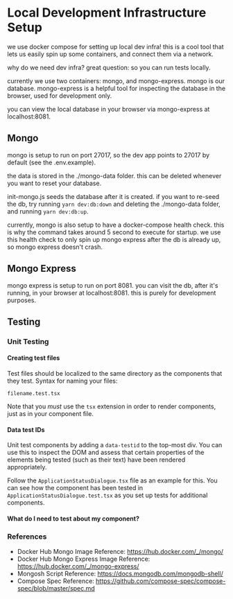 # Local Development Infrastructure Setup

we use docker compose for setting up local dev infra! this is a cool tool that lets us easily spin up some containers,
and connect them via a network.

why do we need dev infra? great question: so you can run tests locally.

currently we use two containers: mongo, and mongo-express. mongo is our database. mongo-express is a helpful tool for
inspecting the database in the browser, used for development only.

you can view the local database in your browser via mongo-express at localhost:8081.

## Mongo

mongo is setup to run on port 27017, so the dev app points to 27017 by default (see the .env.example).

the data is stored in the ./mongo-data folder. this can be deleted whenever you want to reset your database.

init-mongo.js seeds the database after it is created. if you want to re-seed the db, try running
`yarn dev:db:down` and deleting the ./mongo-data folder, and running `yarn dev:db:up`.

currently, mongo is also setup to have a docker-compose health check. this is why the command
takes around 5 second to execute for startup. we use this health check to only
spin up mongo express after the db is already up, so mongo express doesn't crash.

## Mongo Express

mongo express is setup to run on port 8081. you can visit the db, after it's running, in your browser at
localhost:8081. this is purely for development purposes.

## Testing

### Unit Testing

#### Creating test files

Test files should be localized to the same directory as the components that they test. Syntax for naming your files:

`filename.test.tsx`

Note that you _must_ use the `tsx` extension in order to render components, just as in your component file.

#### Data test IDs

Unit test components by adding a `data-testid` to the top-most div. You can use this to inspect the DOM
and assess that certain properties of the elements being tested (such as their text) have been rendered appropriately.

Follow the `ApplicationStatusDialogue.tsx` file as an example for this. You can see how the component has been tested in `ApplicationStatusDialogue.test.tsx` as you set up tests for additional components.

#### What do I need to test about my component?

### References

- Docker Hub Mongo Image Reference: https://hub.docker.com/_/mongo/
- Docker Hub Mongo Express Image Reference: https://hub.docker.com/_/mongo-express/
- Mongosh Script Reference: https://docs.mongodb.com/mongodb-shell/
- Compose Spec Reference: https://github.com/compose-spec/compose-spec/blob/master/spec.md
